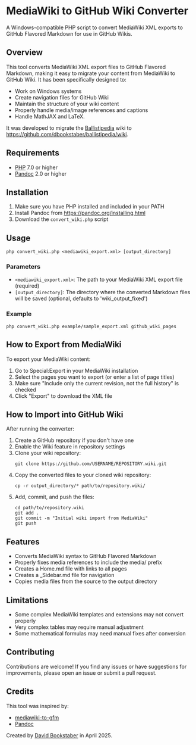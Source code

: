 # MediaWiki to GitHub Wiki Converter

A Windows-compatible PHP script to convert MediaWiki XML exports to GitHub Flavored Markdown for use in GitHub Wikis.

## Overview

This tool converts MediaWiki XML export files to GitHub Flavored Markdown, making it easy to migrate your content from MediaWiki to GitHub Wiki. It has been specifically designed to:

- Work on Windows systems
- Create navigation files for GitHub Wiki
- Maintain the structure of your wiki content
- Properly handle media/image references and captions
- Handle MathJAX and LaTeX.

It was developed to migrate the [Ballistipedia](http://ballistipedia.com/) wiki to https://github.com/dbookstaber/ballistipedia/wiki.

## Requirements

- [PHP](https://windows.php.net/download/) 7.0 or higher
- [Pandoc](https://pandoc.org/installing.html) 2.0 or higher

## Installation

1. Make sure you have PHP installed and included in your PATH
2. Install Pandoc from https://pandoc.org/installing.html
3. Download the `convert_wiki.php` script

## Usage

```
php convert_wiki.php <mediawiki_export.xml> [output_directory]
```

### Parameters

- `<mediawiki_export.xml>`: The path to your MediaWiki XML export file (required)
- `[output_directory]`: The directory where the converted Markdown files will be saved (optional, defaults to 'wiki_output_fixed')

### Example

```
php convert_wiki.php example/sample_export.xml github_wiki_pages
```

## How to Export from MediaWiki

To export your MediaWiki content:

1. Go to Special:Export in your MediaWiki installation
2. Select the pages you want to export (or enter a list of page titles)
3. Make sure "Include only the current revision, not the full history" is checked
4. Click "Export" to download the XML file

## How to Import into GitHub Wiki

After running the converter:

1. Create a GitHub repository if you don't have one
2. Enable the Wiki feature in repository settings
3. Clone your wiki repository:
   ```
   git clone https://github.com/USERNAME/REPOSITORY.wiki.git
   ```
4. Copy the converted files to your cloned wiki repository:
   ```
   cp -r output_directory/* path/to/repository.wiki/
   ```
5. Add, commit, and push the files:
   ```
   cd path/to/repository.wiki
   git add .
   git commit -m "Initial wiki import from MediaWiki"
   git push
   ```

## Features

- Converts MediaWiki syntax to GitHub Flavored Markdown
- Properly fixes media references to include the media/ prefix
- Creates a Home.md file with links to all pages
- Creates a _Sidebar.md file for navigation
- Copies media files from the source to the output directory

## Limitations

- Some complex MediaWiki templates and extensions may not convert properly
- Very complex tables may require manual adjustment
- Some mathematical formulas may need manual fixes after conversion

## Contributing

Contributions are welcome! If you find any issues or have suggestions for improvements, please open an issue or submit a pull request.

## Credits

This tool was inspired by:
- [mediawiki-to-gfm](https://github.com/outofcontrol/mediawiki-to-gfm)
- [Pandoc](https://pandoc.org/)

Created by [David Bookstaber](https://github.com/dbookstaber) in April 2025.